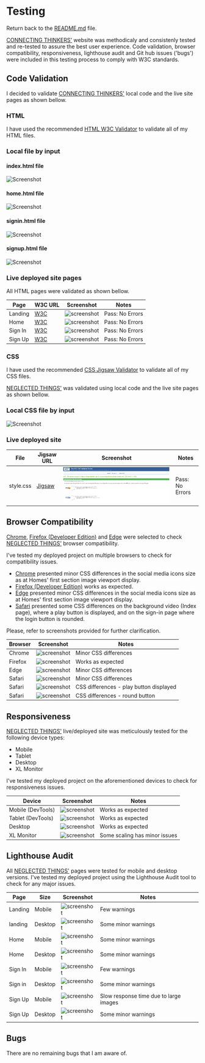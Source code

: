 # Testing

Return back to the [README.md](README.md) file.

[CONNECTING THINKERS'](https://felipeseiberlich.github.io/connecting-thinkers/) website was methodicaly and consistenly tested and re-tested 
to assure the best user experience. Code validation, browser compatibility, responsiveness, lighthouse audit and Git hub issues ('bugs') 
were included in this testing process to comply with W3C standards. 

## Code Validation

I decided to validate [CONNECTING THINKERS'](https://felipeseiberlich.github.io/connecting-thinkers/) local code and the live site pages as
shown bellow.

### HTML

I have used the recommended [HTML W3C Validator](https://validator.w3.org) to validate all of my HTML files.

### Local file by input

#### index.html file
![Screenshot](documentation/w3c-validator-index.png)

#### home.html file
![Screenshot](documentation/w3c-validator-home.png)

#### signin.html file
![Screenshot](documentation/w3c-validator-signin.png)

#### signup.html file
![Screenshot](documentation/w3c-validator-signup.png)

### Live deployed site pages

All HTML pages were validated as shown bellow.

| Page | W3C URL | Screenshot | Notes |
| --- | --- | --- | --- |
| Landing | [W3C](https://validator.w3.org/nu/?doc=https%3A%2F%2Ffelipeseiberlich.github.io%2Fneglected-things%2F) | ![screenshot](documentation/validator-live-index.png)| Pass: No Errors |
| Home | [W3C](https://validator.w3.org/nu/?doc=https%3A%2F%2Ffelipeseiberlich.github.io%2Fneglected-things%2Fhome.html) | ![screenshot](documentation/validator-live-home.png) | Pass: No Errors |
| Sign In | [W3C](https://validator.w3.org/nu/?doc=https%3A%2F%2Ffelipeseiberlich.github.io%2Fneglected-things%2Fsign-in.html) | ![screenshot](documentation/validator-live-signin.png) | Pass: No Errors |
| Sign Up | [W3C](https://validator.w3.org/nu/?doc=https%3A%2F%2Ffelipeseiberlich.github.io%2Fneglected-things%2Fsign-up.html) | ![screenshot](documentation/validator-live-signup.png) | Pass: No Errors |

### CSS

I have used the recommended [CSS Jigsaw Validator](https://jigsaw.w3.org/css-validator) to validate all of my CSS files.

[NEGLECTED THINGS'](https://felipeseiberlich.github.io/neglected-things/) was validated using local code and the live site pages as
shown bellow.

### Local CSS file by input

![Screenshot](documentation/w3c-validator-css1.png)

### Live deployed site

| File | Jigsaw URL | Screenshot | Notes |
| --- | --- | --- | --- |
| style.css | [Jigsaw](https://jigsaw.w3.org/css-validator/validator?uri=+https%3A%2F%2Ffelipeseiberlich.github.io%2Fneglected-things%2F&profile=css3svg&usermedium=all&warning=1&vextwarning=&lang=en) | ![screenshot](documentation/validator-live-css.png) | Pass: No Errors |

## Browser Compatibility

[Chrome](https://www.google.com/chrome), [Firefox (Developer Edition)](https://www.mozilla.org/firefox/developer) and [Edge](https://www.microsoft.com/edge)
were selected to check [NEGLECTED THINGS'](https://felipeseiberlich.github.io/neglected-things/) browser compatibility.

I've tested my deployed project on multiple browsers to check for compatibility issues.
- [Chrome](https://www.google.com/chrome) presented minor CSS differences in the social media icons size as at Homes' first section image viewport display.
- [Firefox (Developer Edition)](https://www.mozilla.org/firefox/developer) works as expected.
- [Edge](https://www.microsoft.com/edge) presented minor CSS differences in the social media icons size as at Homes' first section image viewport display.
- [Safari](https://www.apple.com/safari/) presented some CSS differences on the background video (Index page), where a play button is displayed, and on the
sign-in page where the login button is rounded.

Please, refer to screenshots provided for further clarification.

| Browser | Screenshot | Notes |
| --- | --- | --- |
| Chrome | ![screenshot](documentation/chrome.png) | Minor CSS differences |
| Firefox | ![screenshot](documentation/firefox.png) | Works as expected |
| Edge | ![screenshot](documentation/edge.png) | Minor CSS differences |
| Safari | ![screenshot](documentation/safari.png) | Minor CSS differences |
| Safari | ![screenshot](documentation/safari-play-button.png) | CSS differences - play button displayed |
| Safari | ![screenshot](documentation/safari-style-button.png) | CSS differences - round button |

## Responsiveness

[NEGLECTED THINGS'](https://felipeseiberlich.github.io/neglected-things/) live/deployed site was meticulously tested for the following device types:
- Mobile
- Tablet
- Desktop
- XL Monitor

I've tested my deployed project on the aforementioned devices to check for responsiveness issues.

| Device | Screenshot | Notes |
| --- | --- | --- |
| Mobile (DevTools) | ![screenshot](documentation/responsive-mobile.png) | Works as expected |
| Tablet (DevTools) | ![screenshot](documentation/responsive-tablet.png) | Works as expected |
| Desktop | ![screenshot](documentation/responsive-desktop.png) | Works as expected |
| XL Monitor | ![screenshot](documentation/responsive-xl.png) | Some scaling has minor issues |


## Lighthouse Audit

All [NEGLECTED THINGS'](https://felipeseiberlich.github.io/neglected-things/) pages were tested for mobile and desktop versions.
I've tested my deployed project using the Lighthouse Audit tool to check for any major issues.

| Page | Size | Screenshot | Notes |
| --- | --- | --- | --- |
| Landing | Mobile | ![screenshot](documentation/lighthouse-index-mobile.png) | Few warnings |
| landing | Desktop | ![screenshot](documentation/lighthouse-index-desktop.png) | Some minor warnings |
| Home | Mobile | ![screenshot](documentation/lighthouse-home-mobile.png) | Some minor warnings |
| Home | Desktop | ![screenshot](documentation/lighthouse-home-desktop.png) | Some minor warnings |
| Sign In | Mobile | ![screenshot](documentation/lighthouse-signin-mobile.png) | Few warnings |
| Sign in | Desktop | ![screenshot](documentation/lighthouse-signin-desktop.png) | Some minor warnings  | 
| Sign Up | Mobile | ![screenshot](documentation/lighthouse-signup-mobile.png) | Slow response time due to large images |
| Sign Up | Desktop | ![screenshot](documentation/lighthouse-signup-desktop.png) | Some minor warnings |

## Bugs

There are no remaining bugs that I am aware of.

